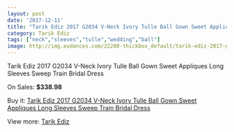 ```yaml
---
layout: post
date: '2017-12-11'
title: "Tarik Ediz 2017 G2034 V-Neck Ivory Tulle Ball Gown Sweet Appliques Long Sleeves Sweep Train Bridal Dress"
category: Tarik Ediz
tags: ["neck","sleeves","tulle","wedding","ball"]
image: http://img.eudances.com/22280-thickbox_default/tarik-ediz-2017-g2034-v-neck-ivory-tulle-ball-gown-sweet-appliques-long-sleeves-sweep-train-bridal-dress.jpg
---
```

Tarik Ediz 2017 G2034 V-Neck Ivory Tulle Ball Gown Sweet Appliques Long Sleeves Sweep Train Bridal Dress

On Sales: **$338.98**
<a href="https://www.eudances.com/en/tarik-ediz/7123-tarik-ediz-2017-g2034-v-neck-ivory-tulle-ball-gown-sweet-appliques-long-sleeves-sweep-train-bridal-dress.html"><amp-img layout="responsive" width="600" height="600" src="//img.eudances.com/22280-thickbox_default/tarik-ediz-2017-g2034-v-neck-ivory-tulle-ball-gown-sweet-appliques-long-sleeves-sweep-train-bridal-dress.jpg" alt="Tarik Ediz 2017 G2034 V-Neck Ivory Tulle Ball Gown Sweet Appliques Long Sleeves Sweep Train Bridal Dress 0" /></a>
<a href="https://www.eudances.com/en/tarik-ediz/7123-tarik-ediz-2017-g2034-v-neck-ivory-tulle-ball-gown-sweet-appliques-long-sleeves-sweep-train-bridal-dress.html"><amp-img layout="responsive" width="600" height="600" src="//img.eudances.com/22283-thickbox_default/tarik-ediz-2017-g2034-v-neck-ivory-tulle-ball-gown-sweet-appliques-long-sleeves-sweep-train-bridal-dress.jpg" alt="Tarik Ediz 2017 G2034 V-Neck Ivory Tulle Ball Gown Sweet Appliques Long Sleeves Sweep Train Bridal Dress 1" /></a>
<a href="https://www.eudances.com/en/tarik-ediz/7123-tarik-ediz-2017-g2034-v-neck-ivory-tulle-ball-gown-sweet-appliques-long-sleeves-sweep-train-bridal-dress.html"><amp-img layout="responsive" width="600" height="600" src="//img.eudances.com/22282-thickbox_default/tarik-ediz-2017-g2034-v-neck-ivory-tulle-ball-gown-sweet-appliques-long-sleeves-sweep-train-bridal-dress.jpg" alt="Tarik Ediz 2017 G2034 V-Neck Ivory Tulle Ball Gown Sweet Appliques Long Sleeves Sweep Train Bridal Dress 2" /></a>
<a href="https://www.eudances.com/en/tarik-ediz/7123-tarik-ediz-2017-g2034-v-neck-ivory-tulle-ball-gown-sweet-appliques-long-sleeves-sweep-train-bridal-dress.html"><amp-img layout="responsive" width="600" height="600" src="//img.eudances.com/22281-thickbox_default/tarik-ediz-2017-g2034-v-neck-ivory-tulle-ball-gown-sweet-appliques-long-sleeves-sweep-train-bridal-dress.jpg" alt="Tarik Ediz 2017 G2034 V-Neck Ivory Tulle Ball Gown Sweet Appliques Long Sleeves Sweep Train Bridal Dress 3" /></a>

Buy it: [Tarik Ediz 2017 G2034 V-Neck Ivory Tulle Ball Gown Sweet Appliques Long Sleeves Sweep Train Bridal Dress](https://www.eudances.com/en/tarik-ediz/7123-tarik-ediz-2017-g2034-v-neck-ivory-tulle-ball-gown-sweet-appliques-long-sleeves-sweep-train-bridal-dress.html "Tarik Ediz 2017 G2034 V-Neck Ivory Tulle Ball Gown Sweet Appliques Long Sleeves Sweep Train Bridal Dress")

View more: [Tarik Ediz](https://www.eudances.com/en/109-tarik-ediz "Tarik Ediz")